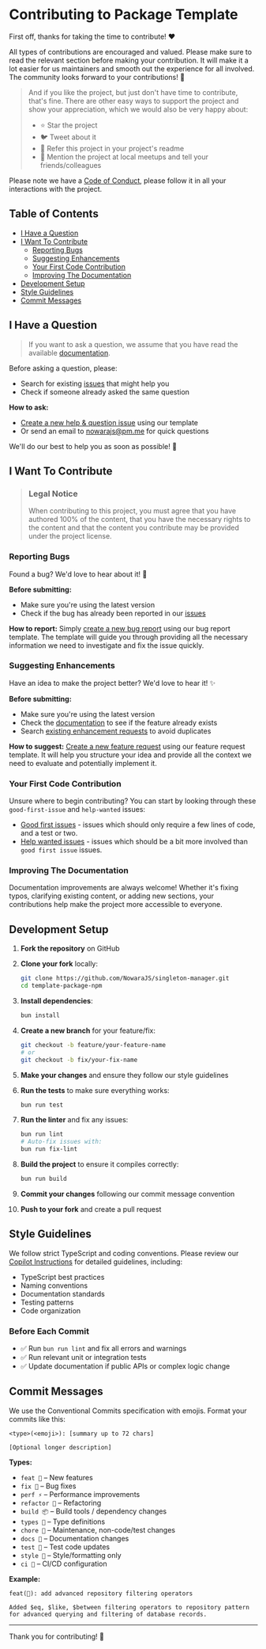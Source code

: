 # Contributing to Package Template

First off, thanks for taking the time to contribute! ❤️

All types of contributions are encouraged and valued. Please make sure to read the relevant section before making your contribution. It will make it a lot easier for us maintainers and smooth out the experience for all involved. The community looks forward to your contributions! 🎉

> And if you like the project, but just don't have time to contribute, that's fine. There are other easy ways to support the project and show your appreciation, which we would also be very happy about:
> - ⭐ Star the project
> - 🐦 Tweet about it
> - 📖 Refer this project in your project's readme
> - 💬 Mention the project at local meetups and tell your friends/colleagues

Please note we have a [Code of Conduct](./CODE_OF_CONDUCT.md), please follow it in all your interactions with the project.

## Table of Contents

- [I Have a Question](#i-have-a-question)
- [I Want To Contribute](#i-want-to-contribute)
  - [Reporting Bugs](#reporting-bugs)
  - [Suggesting Enhancements](#suggesting-enhancements)
  - [Your First Code Contribution](#your-first-code-contribution)
  - [Improving The Documentation](#improving-the-documentation)
- [Development Setup](#development-setup)
- [Style Guidelines](#style-guidelines)
- [Commit Messages](#commit-messages)

## I Have a Question

> If you want to ask a question, we assume that you have read the available [documentation](./README.md).

Before asking a question, please:
- Search for existing [issues](https://github.com/NowaraJS/singleton-manager/issues) that might help you
- Check if someone already asked the same question

**How to ask:**
- [Create a new help & question issue](https://github.com/NowaraJS/singleton-manager/issues/new/choose) using our template
- Or send an email to [nowarajs@pm.me](mailto:nowarajs@pm.me) for quick questions

We'll do our best to help you as soon as possible! 💬

## I Want To Contribute

> ### Legal Notice
> When contributing to this project, you must agree that you have authored 100% of the content, that you have the necessary rights to the content and that the content you contribute may be provided under the project license.

### Reporting Bugs

Found a bug? We'd love to hear about it! 🐞

**Before submitting:**
- Make sure you're using the latest version
- Check if the bug has already been reported in our [issues](https://github.com/NowaraJS/singleton-manager/issues?q=label%3Abug)

**How to report:**
Simply [create a new bug report](https://github.com/NowaraJS/singleton-manager/issues/new/choose) using our bug report template. The template will guide you through providing all the necessary information we need to investigate and fix the issue quickly.

### Suggesting Enhancements

Have an idea to make the project better? We'd love to hear it! ✨

**Before submitting:**
- Make sure you're using the latest version
- Check the [documentation](./README.md) to see if the feature already exists
- Search [existing enhancement requests](https://github.com/NowaraJS/singleton-manager/issues?q=label%3Aenhancement) to avoid duplicates

**How to suggest:**
[Create a new feature request](https://github.com/NowaraJS/singleton-manager/issues/new/choose) using our feature request template. It will help you structure your idea and provide all the context we need to evaluate and potentially implement it.

### Your First Code Contribution

Unsure where to begin contributing? You can start by looking through these `good-first-issue` and `help-wanted` issues:

- [Good first issues](https://github.com/NowaraJS/singleton-manager/issues?q=is%3Aopen+is%3Aissue+label%3A%22good+first+issue%22) - issues which should only require a few lines of code, and a test or two.
- [Help wanted issues](https://github.com/NowaraJS/singleton-manager/issues?q=is%3Aopen+is%3Aissue+label%3A%22help+wanted%22) - issues which should be a bit more involved than `good first issue` issues.

### Improving The Documentation

Documentation improvements are always welcome! Whether it's fixing typos, clarifying existing content, or adding new sections, your contributions help make the project more accessible to everyone.

## Development Setup

1. **Fork the repository** on GitHub
2. **Clone your fork** locally:
   ```bash
   git clone https://github.com/NowaraJS/singleton-manager.git
   cd template-package-npm
   ```

3. **Install dependencies**:
   ```bash
   bun install
   ```

4. **Create a new branch** for your feature/fix:
   ```bash
   git checkout -b feature/your-feature-name
   # or
   git checkout -b fix/your-fix-name
   ```

5. **Make your changes** and ensure they follow our style guidelines

6. **Run the tests** to make sure everything works:
   ```bash
   bun run test
   ```

7. **Run the linter** and fix any issues:
   ```bash
   bun run lint
   # Auto-fix issues with:
   bun run fix-lint
   ```

8. **Build the project** to ensure it compiles correctly:
   ```bash
   bun run build
   ```

9. **Commit your changes** following our commit message convention

10. **Push to your fork** and create a pull request

## Style Guidelines

We follow strict TypeScript and coding conventions. Please review our [Copilot Instructions](./.github/copilot-instructions.md) for detailed guidelines, including:

- TypeScript best practices
- Naming conventions
- Documentation standards
- Testing patterns
- Code organization

### Before Each Commit

- ✅ Run `bun run lint` and fix all errors and warnings
- ✅ Run relevant unit or integration tests
- ✅ Update documentation if public APIs or complex logic change

## Commit Messages

We use the Conventional Commits specification with emojis. Format your commits like this:

```
<type>(<emoji>): [summary up to 72 chars]

[Optional longer description]
```

**Types:**
- `feat 🚀` – New features
- `fix 🔧` – Bug fixes
- `perf ⚡` – Performance improvements
- `refactor 🧹` – Refactoring
- `build 📦` – Build tools / dependency changes
- `types 🌊` – Type definitions
- `chore 🦉` – Maintenance, non-code/test changes
- `docs 📖` – Documentation changes
- `test 🧪` – Test code updates
- `style 🎨` – Style/formatting only
- `ci 🤖` – CI/CD configuration

**Example:**
```
feat(🚀): add advanced repository filtering operators

Added $eq, $like, $between filtering operators to repository pattern
for advanced querying and filtering of database records.
```

---

Thank you for contributing! 🎉
